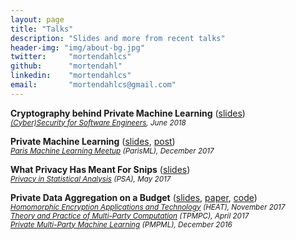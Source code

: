 ```yaml
---
layout: page
title: "Talks"
description: "Slides and more from recent talks"
header-img: "img/about-bg.jpg"
twitter:     "mortendahlcs"
github:      "mortendahl"
linkedin:    "mortendahlcs"
email:       "mortendahlcs@gmail.com"
---
```


<strong>Cryptography behind Private Machine Learning</strong>
([slides](https://github.com/mortendahl/talks/raw/master/ParisCybersecurity18-slides.pdf))
<br/><small><em>[(Cyber)Security for Software Engineers](https://www.meetup.com/Security-in-the-cloud/events/250842210/), June 2018</em></small>

<strong>Private Machine Learning</strong> ([slides](https://github.com/mortendahl/talks/raw/master/ParisML17.pdf), [post](/2017/09/19/private-image-analysis-with-mpc/))
<br/><small><em>[Paris Machine Learning Meetup](https://www.meetup.com/Paris-Machine-learning-applications-group/events/241149337/) (ParisML), December 2017</em></small>

<strong>What Privacy Has Meant For Snips</strong> ([slides](https://github.com/mortendahl/talks/raw/master/PSA17-slides.pdf))
<br/><small><em>[Privacy in Statistical Analysis](http://wwwf.imperial.ac.uk/~nadams/events/ic-rss2017/ic-rss2017.html) (PSA), May 2017</em></small>

<strong>Private Data Aggregation on a Budget</strong>
([slides](https://github.com/mortendahl/talks/raw/master/HEAT17-slides.pdf),
[paper](https://eprint.iacr.org/2017/643),
[code](https://github.com/mortendahl/sda))
<br/><small><em>[Homomorphic Encryption Applications and Technology](https://heat-project.eu/finalworkshop/) (HEAT), November 2017</em></small>
<br/><small><em>[Theory and Practice of Multi-Party Computation](http://www.multipartycomputation.com/tpmpc-2017) (TPMPC), April 2017</em></small>
<br/><small><em>[Private Multi-Party Machine Learning](https://pmpml.github.io/PMPML16/) (PMPML), December 2016</em></small>

<!--

<strong>Universally Composable Symbolic Analysis for Two-Party Protocols based on Homomorphic Encryption</strong>
<br/><em>EUROCRYPT, 2014</em>

<strong>On Secure Two-Party Integer Division</strong>
<br/><em>Financial Cryptography and Data Security (FC), 2012</em>

<strong>Formal Analysis of Privacy for Anonymous Location Based Services</strong>
<br/><em>Theory of Security and Applications (TOSCA), 2011</em>

<strong>Formal Analysis of Privacy for Vehicular Mix-Zones</strong>
<br/><em>European Symposium on Research in Computer Security 2010 (ESORICS’10)</em>
<br/><em>Embedded Security in Cars 2010 (ESCAR’10)</em>
<br/><em>Formal Methods and Cryptography 2010 (CryptoForma’10)</em>
<br/><em>Workshop on Foundations of Security and Privacy 2010 (FCS-PrivMod’10)</em>

<strong>Don’t Let The Opponents Grind You Down</strong>
<br/><em>Workshop on Foundations of Security and Privacy 2010 (FCS-PrivMod’10)</em>

<strong>Type Inference for a Correspondence Certifying Type System</strong>
<br/><em>Nordic Workshop on Programming Theory 2008 (NWPT’08)</em>

<strong>Resource Bound Analysis for Database Queries</strong>
<br/><em>Programming Languages and Analysis for Security 2008 (PLAS’08)</em>

-->
